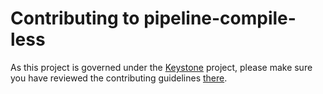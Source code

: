 # Contributing to pipeline-compile-less
As this project is governed under the [Keystone][] project, please make sure you have reviewed the contributing guidelines
[there][].

[Keystone]: https://github.com/kenzanlabs/keystone
[there]: https://github.com/kenzanlabs/keystone/blob/master/CONTRIBUTING.md
